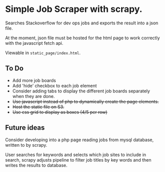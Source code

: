 # Simple Job Scraper with scrapy.

Searches Stackoverflow for dev ops jobs and exports the result into a json file.

At the moment, json file must be hosted for the html page to work correctly with the javascript fetch api.

Viewable in `static_page/index.html`. 

## To Do
- Add more job boards
- Add 'hide' checkbox to each job element
- Consider adding tabs to display the different job boards separately when they are done.
- ~~Use javascript instead of php to dynamically create the page elements.~~
- ~~Host the static file on S3.~~
- ~~Use css grid to display as boxes (4/5 per row)~~

## Future ideas

Consider developing into a php page reading jobs from mysql database, written to by scrapy.

User searches for keywords and selects which job sites to include in search, scrapy adjusts pipeline to filter job titles by key words and then writes the results to database.
